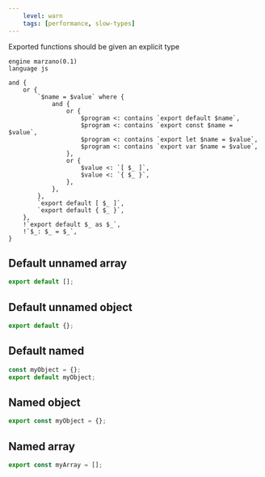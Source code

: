 ```yaml
---
    level: warn
    tags: [performance, slow-types]
---
```


Exported functions should be given an explicit type

```grit
engine marzano(0.1)
language js

and {
    or {
        `$name = $value` where {
            and {
                or {
                    $program <: contains `export default $name`,
                    $program <: contains `export const $name = $value`,
                    $program <: contains `export let $name = $value`,
                    $program <: contains `export var $name = $value`,
                },
                or {
                    $value <: `[ $_ ]`,
                    $value <: `{ $_ }`,
                },
            },
        },
        `export default [ $_ ]`,
        `export default { $_ }`,
    },
    !`export default $_ as $_`,
    !`$_: $_ = $_`,
}
```

## Default unnamed array

```ts
export default [];
```

## Default unnamed object

```ts
export default {};
```

## Default named

```ts
const myObject = {};
export default myObject;
```

## Named object

```ts
export const myObject = {};
```

## Named array

```ts
export const myArray = [];
```
